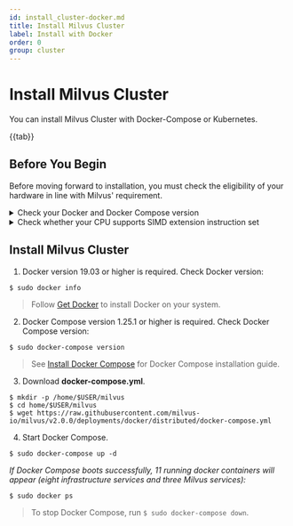 ```yaml
---
id: install_cluster-docker.md
title: Install Milvus Cluster
label: Install with Docker
order: 0
group: cluster
---
```


# Install Milvus Cluster

You can install Milvus Cluster with Docker-Compose or Kubernetes.

{{tab}}
## Before You Begin

Before moving forward to installation, you must check the eligibility of your hardware in line with Milvus' requirement.

<details><summary>Check your Docker and Docker Compose version</summary>

<div class="alert note">
Docker Compose is the recommended way to install Milvus.
</div>

- Docker version 19.03 or higher is required.
- Docker Compose version 1.25.1 or higher is required. 
</details>

<details><summary>Check whether your CPU supports SIMD extension instruction set</summary>

{{fragments/cpu_support.md}}
</details>


## Install Milvus Cluster

1. Docker version 19.03 or higher is required. Check Docker version:

```
$ sudo docker info
```

> Follow [Get Docker](https://docs.docker.com/get-docker/) to install Docker on your system.

2. Docker Compose version 1.25.1 or higher is required. Check Docker Compose version:

```
$ sudo docker-compose version
```

> See [Install Docker Compose](https://docs.docker.com/compose/install/) for Docker Compose installation guide.

3. Download **docker-compose.yml**.

```
$ mkdir -p /home/$USER/milvus
$ cd home/$USER/milvus
$ wget https://raw.githubusercontent.com/milvus-io/milvus/v2.0.0/deployments/docker/distributed/docker-compose.yml
```
4. Start Docker Compose.
```
$ sudo docker-compose up -d 
```

*If Docker Compose boots successfully, 11 running docker containers will appear (eight infrastructure services and three Milvus services):*

```
$ sudo docker ps 
```

> To stop Docker Compose, run ```$ sudo docker-compose down```.
